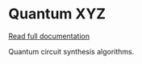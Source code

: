 Quantum XYZ
===========

[Read full documentation](https://quantum-xyz.readthedocs.io/en/latest/)

Quantum circuit synthesis algorithms.
